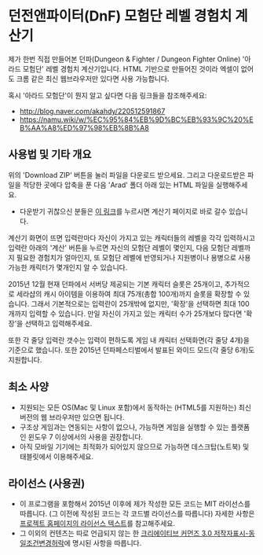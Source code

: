# 던전앤파이터(DnF) 모험단 레벨 경험치 계산기

제가 한번 직접 만들어본 던파(Dungeon & Fighter / Dungeon Fighter Online) '아라드 모험단' 레벨 경험치 계산기입니다.
HTML 기반으로 만들어진 것이라 엑셀이 없어도 크롬 같은 최신 웹브라우저만 있다면 사용 가능합니다.

혹시 '아라드 모험단'이 뭔지 알고 싶다면 다음 링크들을 참조해주세요:

- http://blog.naver.com/akahdy/220512591867
- https://namu.wiki/w/%EC%95%84%EB%9D%BC%EB%93%9C%20%EB%AA%A8%ED%97%98%EB%8B%A8

## 사용법 및 기타 개요

위의 'Download ZIP' 버튼을 눌러 파일을 다운로드 받으세요.
그리고 다운로드받은 파일을 적당한 곳에다 압축을 푼 다음 'Arad' 폴더 아래 있는 HTML 파일을 실행해주세요.

- 다운받기 귀찮으신 분들은 [이 링크](http://senarin.github.io/AradCalc/dnf_advlevel.html)를 누르시면 계산기 페이지로 바로 갈수 있습니다.

계산기 화면이 뜨면 입력란마다 자신이 가지고 있는 캐릭터들의 레벨을 각각 입력하시고 입력란 아래의 '계산' 버튼을 누르면 자신의 모험단 레벨이 몇인지, 다음 모험단 레벨까지 필요한 경험치가 얼마인지, 또 모험단 레벨에 반영되거나 지원병이나 용병으로 사용 가능한 캐릭터가 몇개인지 알 수 있습니다.

2015년 12월 현재 던파에서 서버당 제공되는 기본 캐릭터 슬롯은 25개이고, 추가적으로 세라샵의 캐시 아이템을 이용하여 최대 75개(총합 100개)까지 슬롯을 확장할 수 있습니다. 그래서 기본적으로는 입력란이 25개밖에 없지만, '확장'을 선택하면 최대 100개까지 입력할 수 있습니다. 만일 자신이 가지고 있는 캐릭터 수가 25개보다 많다면 '확장'을 선택하고 입력해주세요.

또한 각 줄당 입력란 갯수는 입력이 편하도록 게임 내 캐릭터 선택화면(각 줄당 4개)을 기준으로 했습니다. 또한 2015년 던파페스티벌에서 발표된 와이드 모드(각 줄당 6개)도 지원합니다.

## 최소 사양
- 지원되는 모든 OS(Mac 및 Linux 포함)에서 동작하는 (HTML5를 지원하는) 최신 버전의 웹 브라우저만 있으면 됩니다.
- 구조상 게임과는 연동되는 사항이 없으나, 가능하면 게임을 실행할 수 있는 플랫폼인 윈도우 7 이상에서의 사용을 권장합니다.
- 아직 모바일 기기에는 최적화가 되어있지 않으므로 가능하면 데스크탑(노트북) 및 태블릿에서 이용해주세요.

## 라이선스 (사용권)
- 이 프로그램을 포함해서 2015년 이후에 제가 작성한 모든 코드는 MIT 라이선스를 따릅니다. (그 이전에 작성된 코드는 각 코드별 라이선스를 따릅니다) 자세한 사항은 [프로젝트 홈페이지의 라이선스 텍스트](http://senarin.github.io/LICENSE.txt)를 참고해주세요.
- 그 이외의 컨텐츠는 따로 언급되지 않는 한 [크리에이티브 커먼즈 3.0 저작자표시-동일조건변경허락](https://creativecommons.org/licenses/by-sa/3.0/)에 명시된 사항을 따릅니다.
